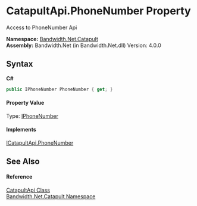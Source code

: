 ﻿# CatapultApi.PhoneNumber Property 
 

Access to PhoneNumber Api

**Namespace:**&nbsp;<a href ="N_Bandwidth_Net_Catapult.md">Bandwidth.Net.Catapult</a><br />**Assembly:**&nbsp;Bandwidth.Net (in Bandwidth.Net.dll) Version: 4.0.0

## Syntax

**C#**<br />
``` C#
public IPhoneNumber PhoneNumber { get; }
```


#### Property Value
Type: <a href ="T_Bandwidth_Net_Catapult_IPhoneNumber.md">IPhoneNumber</a>

#### Implements
<a href ="P_Bandwidth_Net_Catapult_ICatapultApi_PhoneNumber.md">ICatapultApi.PhoneNumber</a><br />

## See Also


#### Reference
<a href ="T_Bandwidth_Net_Catapult_CatapultApi.md">CatapultApi Class</a><br /><a href ="N_Bandwidth_Net_Catapult.md">Bandwidth.Net.Catapult Namespace</a><br />